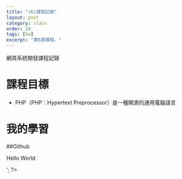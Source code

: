 ```yaml
---
title: "(6)課程記錄"
layout: post
category: class
order: 20
tags: [hw]
excerpt: "第6週課程。"
---
```

網頁系統開發課程記錄

# 課程目標
- PHP（PHP：Hypertext Preprocessor）是一種開源的通用電腦語言

# 我的學習

##Github
<html>
 <head>
  <title>PHP 测试</title>
 </head>
 <body>
 <?php echo '<p>Hello World</p>'; ?>
 </body>
</html>
